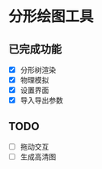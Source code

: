# 分形绘图工具

## 已完成功能

- [x] 分形树渲染
- [x] 物理模拟
- [x] 设置界面
- [x] 导入导出参数

## TODO

- [ ] 拖动交互
- [ ] 生成高清图
